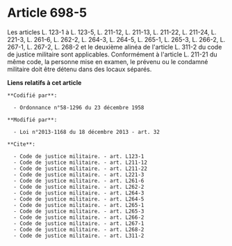 # Article 698-5

Les articles L. 123-1 à L. 123-5, L. 211-12, L. 211-13, L. 211-22, L. 211-24, L. 221-3, L. 261-6, L. 262-2, L. 264-3, L.
264-5, L. 265-1, L. 265-3, L. 266-2, L. 267-1, L. 267-2, L. 268-2 et le deuxième alinéa de l'article L. 311-2 du code de
justice militaire sont applicables. Conformément à l'article L. 211-21 du même code, la personne mise en examen, le prévenu
ou le condamné militaire doit être détenu dans des locaux séparés.

**Liens relatifs à cet article**

	**Codifié par**:

	  - Ordonnance n°58-1296 du 23 décembre 1958

	**Modifié par**:

	  - Loi n°2013-1168 du 18 décembre 2013 - art. 32

	**Cite**:

	  - Code de justice militaire. - art. L123-1
	  - Code de justice militaire. - art. L211-12
	  - Code de justice militaire. - art. L211-22
	  - Code de justice militaire. - art. L221-3
	  - Code de justice militaire. - art. L261-6
	  - Code de justice militaire. - art. L262-2
	  - Code de justice militaire. - art. L264-3
	  - Code de justice militaire. - art. L264-5
	  - Code de justice militaire. - art. L265-1
	  - Code de justice militaire. - art. L265-3
	  - Code de justice militaire. - art. L266-2
	  - Code de justice militaire. - art. L267-1
	  - Code de justice militaire. - art. L268-2
	  - Code de justice militaire. - art. L311-2
